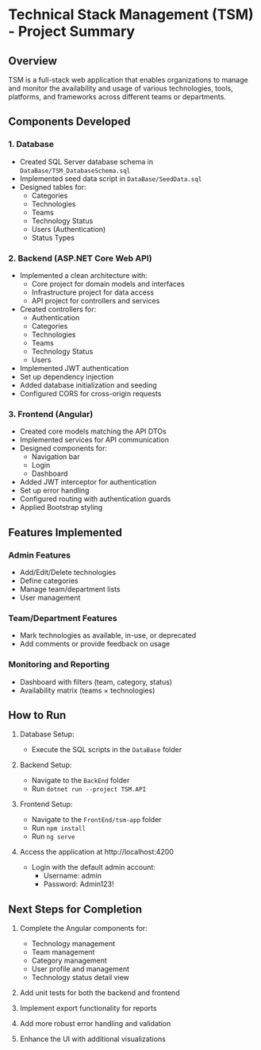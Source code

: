 # Technical Stack Management (TSM) - Project Summary

## Overview
TSM is a full-stack web application that enables organizations to manage and monitor the availability and usage of various technologies, tools, platforms, and frameworks across different teams or departments.

## Components Developed

### 1. Database
- Created SQL Server database schema in `DataBase/TSM_DatabaseSchema.sql`
- Implemented seed data script in `DataBase/SeedData.sql`
- Designed tables for:
  - Categories
  - Technologies
  - Teams
  - Technology Status
  - Users (Authentication)
  - Status Types

### 2. Backend (ASP.NET Core Web API)
- Implemented a clean architecture with:
  - Core project for domain models and interfaces
  - Infrastructure project for data access
  - API project for controllers and services
- Created controllers for:
  - Authentication
  - Categories
  - Technologies
  - Teams
  - Technology Status
  - Users
- Implemented JWT authentication
- Set up dependency injection
- Added database initialization and seeding
- Configured CORS for cross-origin requests

### 3. Frontend (Angular)
- Created core models matching the API DTOs
- Implemented services for API communication
- Designed components for:
  - Navigation bar
  - Login
  - Dashboard
- Added JWT interceptor for authentication
- Set up error handling
- Configured routing with authentication guards
- Applied Bootstrap styling

## Features Implemented

### Admin Features
- Add/Edit/Delete technologies
- Define categories
- Manage team/department lists
- User management

### Team/Department Features
- Mark technologies as available, in-use, or deprecated
- Add comments or provide feedback on usage

### Monitoring and Reporting
- Dashboard with filters (team, category, status)
- Availability matrix (teams × technologies)

## How to Run

1. Database Setup:
   - Execute the SQL scripts in the `DataBase` folder

2. Backend Setup:
   - Navigate to the `BackEnd` folder
   - Run `dotnet run --project TSM.API`

3. Frontend Setup:
   - Navigate to the `FrontEnd/tsm-app` folder
   - Run `npm install`
   - Run `ng serve`

4. Access the application at http://localhost:4200
   - Login with the default admin account:
     - Username: admin
     - Password: Admin123!

## Next Steps for Completion

1. Complete the Angular components for:
   - Technology management
   - Team management
   - Category management
   - User profile and management
   - Technology status detail view

2. Add unit tests for both the backend and frontend

3. Implement export functionality for reports

4. Add more robust error handling and validation

5. Enhance the UI with additional visualizations 